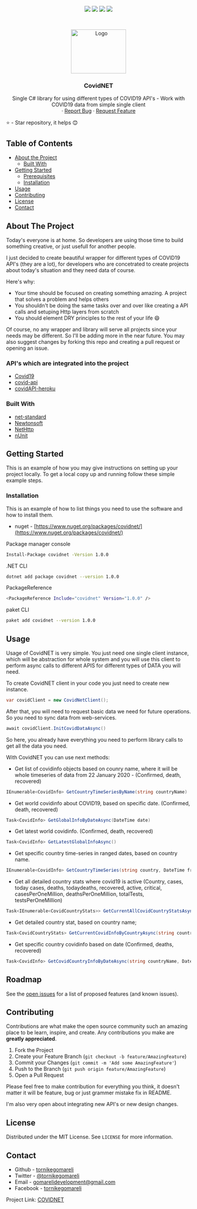 <p align="center">
<img src="https://img.shields.io/badge/License-MIT-yellow.svg">
<img src="https://img.shields.io/badge/language-csharp-red.svg">
<img src="https://img.shields.io/badge/tests-nunit-green.svg">
<img src="https://img.shields.io/badge/netstandard-2.1-red.svg">
</p>  



<!-- PROJECT LOGO -->
<br />
<p align="center">
  <a href="https://s3.xopic.de/openwho-public/channels/7fSc4JEBeO9H0P4b8d1Cfq/logo_v1.png">
    <img src="https://s3.xopic.de/openwho-public/channels/7fSc4JEBeO9H0P4b8d1Cfq/logo_v1.png" alt="Logo" width="150" height="120">
  </a>

  <h3 align="center">CovidNET</h3>

  <p align="center">
    Single C# library for using different types of COVID19 API's - Work with COVID19 data from simple single client
    <br />    ·
    <a href="https://github.com/tornikegomareli/CovidNET/issues">Report Bug</a>
    ·
    <a href="https://github.com/tornikegomareli/CovidNET/issues">Request Feature</a>
  </p>
</p>

⭐️ - Star repository, it helps  😊 

<!-- TABLE OF CONTENTS -->
## Table of Contents

* [About the Project](#about-the-project)
  * [Built With](#built-with)
* [Getting Started](#getting-started)
  * [Prerequisites](#prerequisites)
  * [Installation](#installation)
* [Usage](#usage)
* [Contributing](#contributing)
* [License](#license)
* [Contact](#contact)



<!-- ABOUT THE PROJECT -->
## About The Project

Today's everyone is at home. So developers are using those time to build something creative, or just usefull for another people. 

I just decided to create beautiful wrapper for different types of COVID19 API's (they are a lot), for developers who are concetrated to create projects about today's situation and they need data of course.

Here's why:
* Your time should be focused on creating something amazing. A project that solves a problem and helps others
* You shouldn't be doing the same tasks over and over like creating a API calls and setuping Http layers from scratch
* You should element DRY principles to the rest of your life :smile:

Of course, no any wrapper and library will serve all projects since your needs may be different. So I'll be adding more in the near future. You may also suggest changes by forking this repo and creating a pull request or opening an issue.

### API's which are integrated into the project
* [Covid19](https://github.com/pomber/covid19)
* [covid-api](https://github.com/backtrackbaba/covid-api)
* [covidAPI-heroku](https://github.com/javieraviles/covidAPI)

### Built With
* [net-standard](https://docs.microsoft.com/en-us/dotnet/standard/net-standard)
* [Newtonsoft](https://www.newtonsoft.com/json)
* [NetHttp](https://www.nuget.org/packages/System.Net.Http/)
* [nUnit](https://nunit.org/)



<!-- GETTING STARTED -->
## Getting Started

This is an example of how you may give instructions on setting up your project locally.
To get a local copy up and running follow these simple example steps.

### Installation


This is an example of how to list things you need to use the software and how to install them.
* nuget - [https://www.nuget.org/packages/covidnet/](https://www.nuget.org/packages/covidnet/)


 Package manager console
```sh
Install-Package covidnet -Version 1.0.0
```
.NET CLI
```sh
dotnet add package covidnet --version 1.0.0
```
PackageReference
```sh
<PackageReference Include="covidnet" Version="1.0.0" />
```
paket CLI
```sh
paket add covidnet --version 1.0.0
```

<!-- USAGE EXAMPLES -->
## Usage

Usage of CovidNET is very simple.
You just need one single client instance, which will be abstraction for whole system and you will use this client to perform async calls to different APIS for different types of DATA you will need.

To create CovidNET client in your code you just need to create new instance.
```csharp
var covidClient = new CovidNetClient();
```
After that, you will need to request basic data we need for future operations. So you need to sync data from web-services.

```csharp
await covidClient.InitCovidDataAsync()
```
So here, you already have everything you need to perform library calls to get all the data you need. 

With CovidNET you can use next methods:

* Get list of covidinfo objects based on counry name, where it will be whole timeseries of data from 22 January 2020 - (Confirmed, death, recovered)
```csharp
IEnumerable<CovidInfo> GetCountryTimeSeriesByName(string countryName)
```
* Get world covidinfo about COVID19, based on specific date. (Confirmed, death, recovered)
```csharp
Task<CovidInfo> GetGlobalInfoByDateAsync(DateTime date)
```
* Get latest world covidinfo. (Confirmed, death, recovered)
```csharp
Task<CovidInfo> GetLatestGlobalInfoAsync()
```
* Get specific country time-series in ranged dates, based on country name.
```csharp
IEnumerable<CovidInfo> GetCountryTimeSeries(string country, DateTime from, DateTime to)
```
* Get all detailed country stats where covid19 is active (Country, cases, today cases, deaths, todaydeaths, recovered, active, critical, casesPerOneMillion, deathsPerOneMillion, totalTests, testsPerOneMillion)
```csharp
Task<IEnumerable<CovidCountryStats>> GetCurrentAllCovidCountryStatsAsync()
```
* Get detailed country stat, based on country name;
```csharp
Task<CovidCountryStats> GetCurrentCovidInfoByCountryAsync(string country)
```
* Get specific country covidinfo based on date (Confirmed, deaths, recovered)
```csharp
Task<CovidInfo> GetCovidCountryInfoByDateAsync(string countryName, DateTime dateTime)
```
<!-- ROADMAP -->
## Roadmap

See the [open issues](https://github.com/othneildrew/Best-README-Template/issues) for a list of proposed features (and known issues).

<!-- CONTRIBUTING -->
## Contributing

Contributions are what make the open source community such an amazing place to be learn, inspire, and create. Any contributions you make are **greatly appreciated**.

1. Fork the Project
2. Create your Feature Branch (`git checkout -b feature/AmazingFeature`)
3. Commit your Changes (`git commit -m 'Add some AmazingFeature'`)
4. Push to the Branch (`git push origin feature/AmazingFeature`)
5. Open a Pull Request

Please feel free to make contribution for everything you think, it doesn't matter it will be feature, bug or just grammer mistake fix in README.

I'm also very open about integrating new API's or new design changes. 
<!-- LICENSE -->
## License

Distributed under the MIT License. See `LICENSE` for more information.
<!-- CONTACT -->
## Contact

- Github - [tornikegomareli](https://github.com/tornikegomareli)
- Twitter - [@tornikegomareli](https://twitter.com/tornikegomareli)  
- Email - gomarelidevelopment@gmail.com
- Facebook - [tornikegomareli](https://www.facebook.com/microg)

Project Link: [COVIDNET](https://github.com/tornikegomareli/CovidNET)




